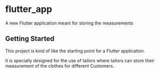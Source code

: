 # flutter_app

A new Flutter application meant for storing the measurements

## Getting Started

This project is kind of like the starting point for a Flutter application.

It is specially designed for the use of tailors where tailors 
can store their measurement of the clothes for different Customers.